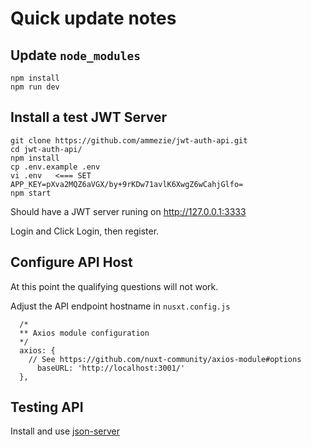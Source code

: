# Quick update notes

## Update `node_modules`

```
npm install
npm run dev
```

## Install a test JWT Server
 
 ```
 git clone https://github.com/ammezie/jwt-auth-api.git
 cd jwt-auth-api/
 npm install
 cp .env.example .env
 vi .env   <=== SET APP_KEY=pXva2MQZ6aVGX/by+9rKDw71avlK6XwgZ6wCahjGlfo=
 npm start
 ```
 
 Should have a JWT server runing on http://127.0.0.1:3333
 
 Login and Click Login, then register.  
 


## Configure API Host


At this point the qualifying questions will not work.

Adjust the API endpoint hostname in `nusxt.config.js`
```
  /*
  ** Axios module configuration
  */
  axios: {
    // See https://github.com/nuxt-community/axios-module#options
      baseURL: 'http://localhost:3001/'
  },
```


## Testing API

Install and use [json-server](ps://github.com/typicode/json-serverps://github.com/typicode/json-server)

 

